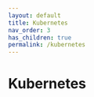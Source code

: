 ```yaml
---
layout: default
title: Kubernetes
nav_order: 3
has_children: true
permalink: /kubernetes
---
```


# Kubernetes

